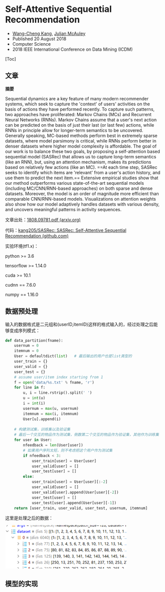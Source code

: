 # Self-Attentive Sequential Recommendation

- [Wang-Cheng Kang](https://www.semanticscholar.org/author/Wang-Cheng-Kang/2741053), [Julian McAuley](https://www.semanticscholar.org/author/Julian-McAuley/35660011)
- Published 20 August 2018
- Computer Science
- 2018 IEEE International Conference on Data Mining (ICDM)

[Toc]

## 文章

**摘要**

Sequential dynamics are a key feature of many modern recommender systems, which seek to capture the 'context' of users' activities on the basis of actions they have performed recently. To capture such patterns, two approaches have proliferated: Markov Chains (MCs) and Recurrent Neural Networks (RNNs). Markov Chains assume that a user's next action can be predicted on the basis of just their last (or last few) actions, while RNNs in principle allow for longer-term semantics to be uncovered. Generally speaking, MC-based methods perform best in extremely sparse datasets, where model parsimony is critical, while RNNs perform better in denser datasets where higher model complexity is affordable. The goal of our work is to balance these two goals, by proposing a self-attention based sequential model (SASRec) that allows us to capture long-term semantics (like an RNN), but, using an attention mechanism, makes its predictions based on relatively few actions (like an MC). ==At each time step, SASRec seeks to identify which items are 'relevant' from a user's action history, and use them to predict the next item.== Extensive empirical studies show that our method outperforms various state-of-the-art sequential models (including MC/CNN/RNN-based approaches) on both sparse and dense datasets. Moreover, the model is an order of magnitude more efficient than comparable CNN/RNN-based models. Visualizations on attention weights also show how our model adaptively handles datasets with various density, and uncovers meaningful patterns in activity sequences.

文章出处：[1808.09781.pdf (arxiv.org)](https://arxiv.org/pdf/1808.09781.pdf)

代码：[kang205/SASRec: SASRec: Self-Attentive Sequential Recommendation (github.com)](https://github.com/kang205/SASRec)



实验环境(tf1.x)：

python >= 3.6

tensorflow >= 1.14.0

cuda >= 10.1

cudnn == 7.6.0

numpy == 1.16.0 



## 数据预处理

输入的数据格式是二元组和(userID,itemID)这样的格式输入的，经过处理之后能够变成序列模式：

```python
def data_partition(fname):
    usernum = 0
    itemnum = 0
    User = defaultdict(list)   # 最后输出的用户也是list类型的
    user_train = {}
    user_valid = {}
    user_test = {}
    # assume user/item index starting from 1
    f = open('data/%s.txt' % fname, 'r')
    for line in f:
        u, i = line.rstrip().split(' ')
        u = int(u)
        i = int(i)
        usernum = max(u, usernum)
        itemnum = max(i, itemnum)
        User[u].append(i)

    # 构建测试集，训练集以及验证集
    # 最后一个交互的物品作为测试集，倒数第二个交互的物品作为验证集，其他作为训练集
    for user in User:
        nfeedback = len(User[user])
        # 如果用户序列太短，则不考虑把这个用户作为测试集
        if nfeedback < 3:
            user_train[user] = User[user]
            user_valid[user] = []
            user_test[user] = []
        else:
            user_train[user] = User[user][:-2]
            user_valid[user] = []
            user_valid[user].append(User[user][-2])
            user_test[user] = []
            user_test[user].append(User[user][-1])
    return [user_train, user_valid, user_test, usernum, itemnum]
```

这里是处理之后的数据：

![image-20220608164134716](SASRec代码学习.assets/image-20220608164134716.png)



## 模型的实现

